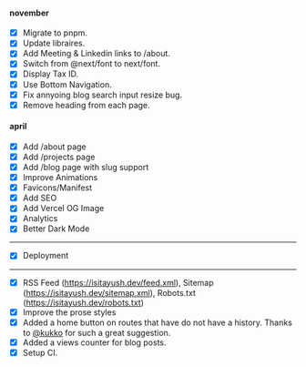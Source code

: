 #### november

- [x] Migrate to pnpm.
- [x] Update libraires.
- [x] Add Meeting & Linkedin links to /about.
- [x] Switch from @next/font to next/font.
- [x] Display Tax ID.
- [x] Use Bottom Navigation.
- [x] Fix annyoing blog search input resize bug.
- [x] Remove heading from each page.

#### april

- [x] Add /about page
- [x] Add /projects page
- [x] Add /blog page with slug support
- [x] Improve Animations
- [x] Favicons/Manifest
- [x] Add SEO
- [x] Add Vercel OG Image
- [x] Analytics
- [x] Better Dark Mode

---

- [x] Deployment

---

- [x] RSS Feed (https://isitayush.dev/feed.xml), Sitemap (https://isitayush.dev/sitemap.xml), Robots.txt (https://isitayush.dev/robots.txt)
- [x] Improve the prose styles
- [x] Added a home button on routes that have do not have a history. Thanks to [@kukko](https://app.daily.dev/kkurko) for such a great suggestion.
- [x] Added a views counter for blog posts.
- [x] Setup CI.
